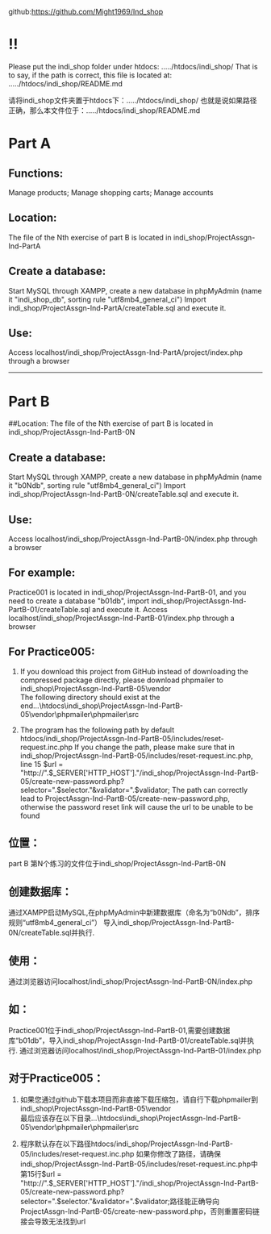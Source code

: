 github:https://github.com/Might1969/Ind_shop
# !!
Please put the indi_shop folder under htdocs: ...../htdocs/indi_shop/
That is to say, if the path is correct, this file is located at: ...../htdocs/indi_shop/README.md

请将indi_shop文件夹置于htdocs下：...../htdocs/indi_shop/
也就是说如果路径正确，那么本文件位于：...../htdocs/indi_shop/README.md
# Part A 
## Functions: 
Manage products; 
Manage shopping carts; 
Manage accounts

## Location:
The file of the Nth exercise of part B is located in indi_shop/ProjectAssgn-Ind-PartA

## Create a database:
Start MySQL through XAMPP, create a new database in phpMyAdmin (name it "indi_shop_db", sorting rule "utf8mb4_general_ci")
Import indi_shop/ProjectAssgn-Ind-PartA/createTable.sql and execute it.

## Use:
Access localhost/indi_shop/ProjectAssgn-Ind-PartA/project/index.php through a browser

  -------------------------
# Part B
##Location:
The file of the Nth exercise of part B is located in indi_shop/ProjectAssgn-Ind-PartB-0N

## Create a database:
Start MySQL through XAMPP, create a new database in phpMyAdmin (name it "b0Ndb", sorting rule "utf8mb4_general_ci")
Import indi_shop/ProjectAssgn-Ind-PartB-0N/createTable.sql and execute it.

## Use:
Access localhost/indi_shop/ProjectAssgn-Ind-PartB-0N/index.php through a browser

## For example: 
Practice001 is located in indi_shop/ProjectAssgn-Ind-PartB-01, and you need to create a database "b01db", import indi_shop/ProjectAssgn-Ind-PartB-01/createTable.sql and execute it.
Access localhost/indi_shop/ProjectAssgn-Ind-PartB-01/index.php through a browser

## For Practice005:
1. If you download this project from GitHub instead of downloading the compressed package directly, please download phpmailer to indi_shop\ProjectAssgn-Ind-PartB-05\vendor\
The following directory should exist at the end...\htdocs\indi_shop\ProjectAssgn-Ind-PartB-05\vendor\phpmailer\phpmailer\src

2. The program has the following path by default htdocs/indi_shop/ProjectAssgn-Ind-PartB-05/includes/reset-request.inc.php
If you change the path, please make sure that in indi_shop/ProjectAssgn-Ind-PartB-05/includes/reset-request.inc.php, line 15 $url = "http://".$_SERVER['HTTP_HOST']."/indi_shop/ProjectAssgn-Ind-PartB-05/create-new-password.php?selector=".$selector."&validator=".$validator; The path can correctly lead to ProjectAssgn-Ind-PartB-05/create-new-password.php, otherwise the password reset link will cause the url to be unable to be found

## 位置：
part B 第N个练习的文件位于indi_shop/ProjectAssgn-Ind-PartB-0N

## 创建数据库：
通过XAMPP启动MySQL,在phpMyAdmin中新建数据库（命名为“b0Ndb”，排序规则“utf8mb4_general_ci”）
导入indi_shop/ProjectAssgn-Ind-PartB-0N/createTable.sql并执行.

## 使用：
通过浏览器访问localhost/indi_shop/ProjectAssgn-Ind-PartB-0N/index.php

## 如：
Practice001位于indi_shop/ProjectAssgn-Ind-PartB-01,需要创建数据库“b01db”，导入indi_shop/ProjectAssgn-Ind-PartB-01/createTable.sql并执行.
通过浏览器访问localhost/indi_shop/ProjectAssgn-Ind-PartB-01/index.php

## 对于Practice005：
1. 如果您通过github下载本项目而非直接下载压缩包，请自行下载phpmailer到indi_shop\ProjectAssgn-Ind-PartB-05\vendor\
最后应该存在以下目录...\htdocs\indi_shop\ProjectAssgn-Ind-PartB-05\vendor\phpmailer\phpmailer\src

2. 程序默认存在以下路径htdocs/indi_shop/ProjectAssgn-Ind-PartB-05/includes/reset-request.inc.php
如果你修改了路径，请确保indi_shop/ProjectAssgn-Ind-PartB-05/includes/reset-request.inc.php中第15行$url = "http://".$_SERVER['HTTP_HOST']."/indi_shop/ProjectAssgn-Ind-PartB-05/create-new-password.php?selector=".$selector."&validator=".$validator;路径能正确导向ProjectAssgn-Ind-PartB-05/create-new-password.php，否则重置密码链接会导致无法找到url
